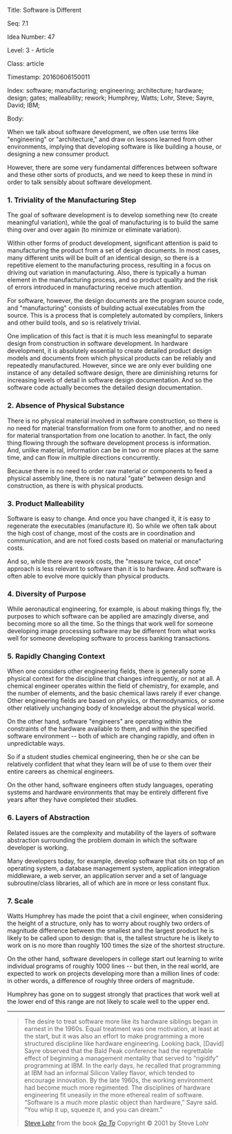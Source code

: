 Title:  Software is Different

Seq:    7.1

Idea Number: 47

Level:  3 - Article

Class:  article

Timestamp: 20160606150011

Index:  software; manufacturing; engineering; architecture; hardware; design; gates; malleability; rework; Humphrey, Watts; Lohr, Steve; Sayre, David; IBM; 

Body:

When we talk about software development, we often use terms like "engineering" or "architecture," and draw on lessons learned from other environments, implying that developing software is like building a house, or designing a new consumer product.

However, there are some very fundamental differences between software and these other sorts of products, and we need to keep these in mind in order to talk sensibly about software development.

### 1. Triviality of the Manufacturing Step

The goal of software development is to develop something new (to create meaningful variation), while the goal of manufacturing is to build the same thing over and over again (to minimize or eliminate variation).

Within other forms of product development, significant attention is paid to manufacturing the product from a set of design documents. In most cases, many different units will be built of an identical design, so there is a repetitive element to the manufacturing process, resulting in a focus on driving out variation in manufacturing. Also, there is typically a human element in the manufacturing process, and so product quality and the risk of errors introduced in manufacturing receive much attention.

For software, however, the design documents are the program source code, and "manufacturing" consists of building actual executables from the source. This is a process that is completely automated by compilers, linkers and other build tools, and so is relatively trivial.

One implication of this fact is that it is much less meaningful to separate design from construction in software development. In hardware development, it is absolutely essential to create detailed product design models and documents from which physical products can be reliably and repeatedly manufactured. However, since we are only ever building one instance of any detailed software design, there are diminishing returns for increasing levels of detail in software design documentation. And so the software code actually becomes the detailed design documentation.

### 2. Absence of Physical Substance

There is no physical material involved in software construction, so there is no need for material transformation from one form to another, and no need for material transportation from one location to another. In fact, the only thing flowing through the software development process is information. And, unlike material, information can be in two or more places at the same time, and can flow in multiple directions concurrently.

Because there is no need to order raw material or components to feed a physical assembly line, there is no natural "gate" between design and construction, as there is with physical products.

### 3. Product Malleability

Software is easy to change. And once you have changed it, it is easy to regenerate the executables (manufacture it). So while we often talk about the high cost of change, most of the costs are in coordination and communication, and are not fixed costs based on material or manufacturing costs.

And so, while there are rework costs, the "measure twice, cut once" approach is less relevant to software than it is to hardware. And software is often able to evolve more quickly than physical products.

### 4. Diversity of Purpose

While aeronautical engineering, for example, is about making things fly, the purposes to which software can be applied are amazingly diverse, and becoming more so all the time. So the things that work well for someone developing image processing software may be different from what works well for someone developing software to process banking transactions.

### 5. Rapidly Changing Context

When one considers other engineering fields, there is generally some physical context for the discipline that changes infrequently, or not at all. A chemical engineer operates within the field of chemistry, for example, and the number of elements, and the basic chemical laws rarely if ever change. Other engineering fields are based on physics, or thermodynamics, or some other relatively unchanging body of knowledge about the physical world.

On the other hand, software "engineers" are operating within the constraints of the hardware available to them, and within the specified software environment -- both of which are changing rapidly, and often in unpredictable ways.

So if a student studies chemical engineering, then he or she can be relatively confident that what they learn will be of use to them over their entire careers as chemical engineers.

On the other hand, software engineers often study languages, operating systems and hardware environments that may be entirely different five years after they have completed their studies.

### 6. Layers of Abstraction

Related issues are the complexity and mutability of the layers of software abstraction surrounding the problem domain in which the software developer is working.

Many developers today, for example, develop software that sits on top of an operating system, a database management system, application integration middleware, a web server, an application server and a set of language subroutine/class libraries, all of which are in more or less constant flux.

### 7. Scale

Watts Humphrey has made the point that a civil engineer, when considering the height of a structure, only has to worry about roughly two orders of magnitude difference between the smallest and the largest product he is likely to be called upon to design: that is, the tallest structure he is likely to work on is no more than roughly 100 times the size of the shortest structure.

On the other hand, software developers in college start out learning to write individual programs of roughly 1000 lines -- but then, in the real world, are expected to work on projects developing more than a million lines of code: in other words, a difference of roughly three orders of magnitude.

Humphrey has gone on to suggest strongly that practices that work well at the lower end of this range are not likely to scale well to the upper end.

----

<blockquote>
<p>
The desire to treat software more like its hardware siblings began in earnest in the 1960s. Equal treatment was one motivation, at least at the start, but it was also an effort to make programming a more structured discipline like hardware engineering. Looking back, [David] Sayre observed that the Bald Peak conference had the regrettable effect of beginning a management mentality that served to &#8220;rigidify&#8221; programming at IBM. In the early days, he recalled that programming at IBM had an informal Silicon Valley flavor, which tended to encourage innovation. By the late 1960s, the working environment had become much more regimented. The disciplines of hardware engineering fit uneasily in the more ethereal realm of software. &#8220;Software is a much more plastic object than hardware,&#8221; Sayre said. &#8220;You whip it up, squeeze it, and you can dream.&#8221;</p>

<p class="bq-footer">
<a href="http://en.wikipedia.org/wiki/Steve_Lohr">Steve Lohr</a> from the book <cite><a href="bibliography.html#lohr-2002">Go To</a></cite> Copyright &copy; 2001 by Steve Lohr
</p>
</blockquote>
